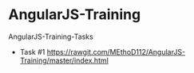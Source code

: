 # AngularJS-Training
AngularJS-Training-Tasks
* Task #1 https://rawgit.com/MEthoD112/AngularJS-Training/master/index.html
